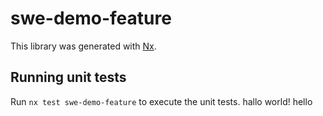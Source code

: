 # swe-demo-feature

This library was generated with [Nx](https://nx.dev).

## Running unit tests

Run `nx test swe-demo-feature` to execute the unit tests.
hallo world!
hello
